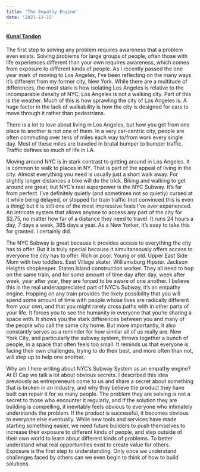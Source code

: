 ```yaml
---
title: 'The Empathy Engine'
date: '2021-12-15'
---
```

#### [Kunal Tandon](https://twitter.com/kunaltandon)

The first step to solving any problem requires awareness that a problem even exists. Solving problems for large groups of people, often those with life experiences different than your own requires awareness, which comes from exposure to different kinds of people. As I recently passed the one year mark of moving to Los Angeles, I’ve been reflecting on the many ways it’s different from my former city, New York. While there are a multitude of differences, the most stark is how isolating Los Angeles is relative to the incomparable density of NYC. Los Angeles is not a walking city. Part of this is the weather. Much of this is how sprawling the city of Los Angeles is. A huge factor in the lack of walkability is how the city is designed for cars to move through it rather than pedestrians.

There is a lot to love about living in Los Angeles, but how you get from one place to another is not one of them. In a very car-centric city, people are often commuting over tens of miles each way to/from work every single day. Most of these miles are traveled in brutal bumper to bumper traffic. Traffic defines so much of life in LA.

Moving around NYC is in stark contrast to getting around in Los Angeles. It is common to walk to places in NY. That is part of the appeal of living in the city. Almost everything you need is usually just a short walk away. For slightly longer distances a bike will do the trick. Biking and walking to get around are great, but NYC’s real superpower is the NYC Subway. It’s far from perfect. I’ve definitely quietly (and sometimes not so quietly) cursed at it while being delayed, or stopped for train traffic (not convinced this is even a thing) but it is still one of the most impressive feats I’ve ever experienced. An intricate system that allows anyone to access any part of the city for $2.75, no matter how far of a distance they need to travel. It runs 24 hours a day, 7 days a week, 365 days a year. As a New Yorker, it’s easy to take this for granted. I certainly did.

The NYC Subway is great because it provides access to everything the city has to offer. But it is truly special because it simultaneously offers access to everyone the city has to offer. Rich or poor. Young or old. Upper East Side Mom with two toddlers. East Village skater. Williamsburg Hipster. Jackson Heights shopkeeper. Staten Island construction worker. They all need to hop on the same train, and for some amount of time day after day, week after week, year after year, they are forced to be aware of one another. I believe this is the real underappreciated part of NYC’s Subway, it’s an empathy engine. Hopping on any train provides the likely possibility that you will spend some amount of time with people whose lives are radically different from your own, and that you might rarely cross paths with in other parts of your life. It forces you to see the humanity in everyone that you’re sharing a space with. It shows you the stark differences between you and many of the people who call the same city home. But more importantly, it also constantly serves as a reminder for how similar all of us really are. New York City, and particularly the subway system, throws together a bunch of people, in a space that often feels too small. It reminds us that everyone is facing their own challenges, trying to do their best, and more often than not, will step up to help one another.

Why am I here writing about NYC’s Subway System as an empathy engine? At El Cap we talk a lot about obvious secrets. I described this idea previously as entrepreneurs come to us and share a secret about something that is broken in an industry, and why they believe the product they have built can repair it for so many people. The problem they are solving is not a secret to those who encounter it regularly, and if the solution they are building is compelling, it inevitably feels obvious to everyone who intimately understands the problem. If the product is successful, it becomes obvious to everyone else eventually. While new tools and services have made starting something easier, we need future builders to push themselves to increase their exposure to different kinds of people, and step outside of their own world to learn about different kinds of problems. To better understand what real opportunities exist to create value for others. Exposure is the first step to understanding. Only once we understand challenges faced by others can we even begin to think of how to build solutions.

